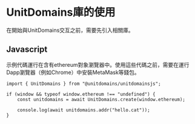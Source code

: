 # UnitDomains庫的使用

在開始與UnitDomains交互之前，需要先引入相關庫。

## Javascript

示例代碼運行在含有ethereum對象瀏覽器中。使用這些代碼之前，需要在運行Dapp瀏覽器（例如Chrome）中安裝MetaMask等錢包。

```ts{1}
import { UnitDomains } from "@unitdomains/unitdomainsjs";

if (window && typeof window.ethereum !== "undefined") {
    const unitdomains = await UnitDomains.create(window.ethereum);

    console.log(await unitdomains.addr("hello.cat"));
}
```
